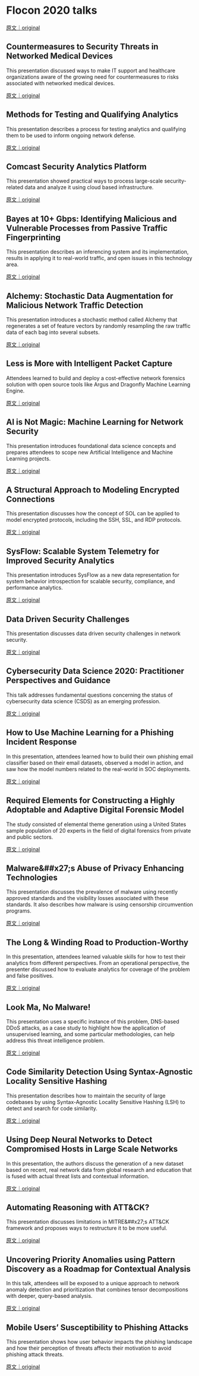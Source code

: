 
# Flocon 2020 talks

[原文｜original](https://insights.sei.cmu.edu/library/flocon-2020-presentations)     

## Countermeasures to Security Threats in Networked Medical Devices

This presentation discussed ways to make IT support and healthcare organizations aware of the growing need for countermeasures to risks associated with networked medical devices.

[原文｜original](https://insights.sei.cmu.edu/library/countermeasures-to-security-threats-in-networked-medical-devices/)
        
## Methods for Testing and Qualifying Analytics 

This presentation describes a process for testing analytics and qualifying them to be used to inform ongoing network defense.

[原文｜original](https://insights.sei.cmu.edu/library/methods-for-testing-and-qualifying-analytics/)
        
## Comcast Security Analytics Platform 

This presentation showed practical ways to process large-scale security-related data and analyze it using cloud based infrastructure.

[原文｜original](https://insights.sei.cmu.edu/library/comcast-security-analytics-platform/)
        
## Bayes at 10+ Gbps: Identifying Malicious and Vulnerable Processes from Passive Traffic Fingerprinting

This presentation describes an inferencing system and its implementation, results in applying it to real-world traffic, and open issues in this technology area.

[原文｜original](https://insights.sei.cmu.edu/library/bayes-at-10-gbps-identifying-malicious-and-vulnerable-processes-from-passive-traffic-fingerprinting-2/)
        
## Alchemy: Stochastic Data Augmentation for Malicious Network Traffic Detection

This presentation introduces a stochastic method called Alchemy that regenerates a set of feature vectors by randomly resampling the raw traffic data of each bag into several subsets.

[原文｜original](https://insights.sei.cmu.edu/library/alchemy-stochastic-data-augmentation-for-malicious-network-traffic-detection/)
        
## Less is More with Intelligent Packet Capture

Attendees learned to build and deploy a cost-effective network forensics solution with open source tools like Argus and Dragonfly Machine Learning Engine.

[原文｜original](https://insights.sei.cmu.edu/library/less-is-more-with-intelligent-packet-capture/)
        
## AI is Not Magic: Machine Learning for Network Security

This presentation introduces foundational data science concepts and prepares attendees to scope new Artificial Intelligence and Machine Learning projects.

[原文｜original](https://insights.sei.cmu.edu/library/ai-is-not-magic-machine-learning-for-network-security/)
        
## A Structural Approach to Modeling Encrypted Connections 

This presentation discusses how the concept of SOL can be applied to model encrypted protocols, including the SSH, SSL, and RDP protocols.

[原文｜original](https://insights.sei.cmu.edu/library/a-structural-approach-to-modeling-encrypted-connections/)
        
## SysFlow: Scalable System Telemetry for Improved Security Analytics

This presentation introduces SysFlow as a new data representation for system behavior introspection for scalable security, compliance, and performance analytics.

[原文｜original](https://insights.sei.cmu.edu/library/sysflow-scalable-system-telemetry-for-improved-security-analytics-2/)
        
## Data Driven Security Challenges

This presentation discusses data driven security challenges in network security.

[原文｜original](https://insights.sei.cmu.edu/library/data-driven-security-challenges-2/)
        
## Cybersecurity Data Science 2020: Practitioner Perspectives and Guidance

This talk addresses fundamental questions concerning the status of cybersecurity data science (CSDS) as an emerging profession.

[原文｜original](https://insights.sei.cmu.edu/library/cybersecurity-data-science-2020-practitioner-perspectives-and-guidance/)
        
## How to Use Machine Learning for a Phishing Incident Response 

In this presentation, attendees learned how to build their own phishing email classifier based on their email datasets, observed a model in action, and saw how the model numbers related to the real-world in SOC deployments.

[原文｜original](https://insights.sei.cmu.edu/library/how-to-use-machine-learning-for-a-phishing-incident-response/)
        
## Required Elements for Constructing a Highly Adoptable and Adaptive Digital Forensic Model

The study consisted of elemental theme generation using a United States sample population of 20 experts in the field of digital forensics from private and public sectors.

[原文｜original](https://insights.sei.cmu.edu/library/required-elements-for-constructing-a-highly-adoptable-and-adaptive-digital-forensic-model/)
        
## Malware&##x27;s Abuse of Privacy Enhancing Technologies 

This presentation discusses the prevalence of malware using recently approved standards and the visibility losses associated with these standards. It also describes how malware is using censorship circumvention programs.

[原文｜original](https://insights.sei.cmu.edu/library/malwares-abuse-of-privacy-enhancing-technologies/)
        
## The Long &amp; Winding Road to Production-Worthy 

In this presentation, attendees learned valuable skills for how to test their analytics from different perspectives. From an operational perspective, the presenter discussed how to evaluate analytics for coverage of the problem and false positives.

[原文｜original](https://insights.sei.cmu.edu/library/the-long-winding-road-to-production-worthy/)
        
## Look Ma, No Malware! 

This presentation uses a specific instance of this problem, DNS-based DDoS attacks, as a case study to highlight how the application of unsupervised learning, and some particular methodologies, can help address this threat intelligence problem.

[原文｜original](https://insights.sei.cmu.edu/library/look-ma-no-malware/)
        
## Code Similarity Detection Using Syntax-Agnostic Locality Sensitive Hashing 

This presentation describes how to maintain the security of large codebases by using Syntax-Agnostic Locality Sensitive Hashing (LSH) to detect and search for code similarity.

[原文｜original](https://insights.sei.cmu.edu/library/code-similarity-detection-using-syntax-agnostic-locality-sensitive-hashing/)
        
## Using Deep Neural Networks to Detect Compromised Hosts in Large Scale Networks

In this presentation, the authors discuss the generation of a new dataset based on recent, real network data from global research and education that is fused with actual threat lists and contextual information.

[原文｜original](https://insights.sei.cmu.edu/library/using-deep-neural-networks-to-detect-compromised-hosts-in-large-scale-networks/)
        
## Automating Reasoning with ATT&amp;CK?

This presentation discusses limitations in MITRE&##x27;s ATT&amp;CK framework and proposes ways to restructure it to be more useful.

[原文｜original](https://insights.sei.cmu.edu/library/automating-reasoning-with-attck/)
        
## Uncovering Priority Anomalies using Pattern Discovery as a Roadmap for Contextual Analysis

In this talk, attendees will be exposed to a unique approach to network anomaly detection and prioritization that combines tensor decompositions with deeper, query-based analysis.

[原文｜original](https://insights.sei.cmu.edu/library/uncovering-priority-anomalies-using-pattern-discovery-as-a-roadmap-for-contextual-analysis/)
        
## Mobile Users’ Susceptibility to Phishing Attacks 

This presentation shows how user behavior impacts the phishing landscape and how their perception of threats affects their motivation to avoid phishing attack threats.

[原文｜original](https://insights.sei.cmu.edu/library/mobile-users-susceptibility-to-phishing-attacks/)
        